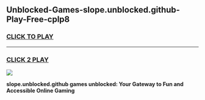
## Unblocked-Games-slope.unblocked.github-Play-Free-cplp8
<h3>
<a href="https://premium76.site?title=slope.unblocked.github&ref=18A1">CLICK TO PLAY</a></h3>
<hr>

<h3>
<a href="https://premium76.site?title=slope.unblocked.github&ref=18A1">CLICK 2 PLAY</a>
  
</h3>

<a href="https://premium76.site?title=slope.unblocked.github&ref=18A1"><img src="https://clearcache.store/games.png"></a>


**slope.unblocked.github games unblocked: Your Gateway to Fun and Accessible Online Gaming**
